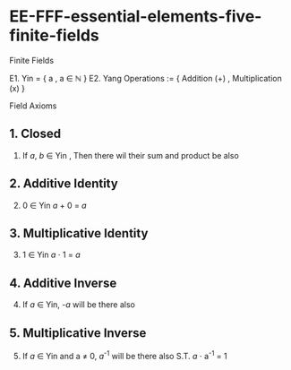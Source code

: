 # EE-FFF-essential-elements-five-finite-fields
Finite Fields

E1. Yin = { a , a ∈ ℕ }
E2. Yang  Operations := { Addition (+) , Multiplication (x) }

Field Axioms

## 1. Closed
1.  If *a*, *b* ∈ Yin , Then there wil their sum and product be also  

## 2. Additive Identity
2. 0 ∈ Yin *a* + 0 = *a*

## 3. Multiplicative Identity
3. 1 ∈ Yin *a* ⋅ 1 = *a*

## 4. Additive Inverse
4. If *a* ∈ Yin, -*a* will be there also

## 5. Multiplicative Inverse
5. If *a* ∈ Yin and a ≠ 0, *a*<sup>-1</sup> will be there also S.T. *a* ⋅ a<sup>-1</sup> = 1
